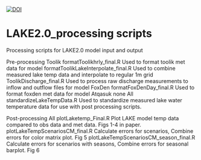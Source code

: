 [![DOI](https://zenodo.org/badge/420248298.svg)](https://zenodo.org/badge/latestdoi/420248298)

# LAKE2.0_processing scripts
 Processing scripts for LAKE2.0 model input and output

Pre-processing
	Toolik
		formatToolikhrly_final.R
			Used to format toolik met data for model
		formatToolikLakeInterpolate_final.R
			Used to combine measured lake temp data and interpolate to regular 1m grid
		ToolikDischarge_final.R
			Used to process raw discharge measurements to inflow and outflow files for model
	FoxDen
		formatFoxDenDay_final.R
			Used to format foxden met data for model
	Atqasuk
		none
	All
		standardizeLakeTempData.R
			Used to standardize measured lake water temperature data for use with post processing scripts.

Post-processing
	All
		plotLaketemp_Final.R
			Plot LAKE model temp data compared to obs data and met data. Figs 1-4 in paper. 
		plotLakeTempScenariosCM_final.R
			Calculate errors for scenarios, Combine errors for color matrix plot. Fig 5
		plotLakeTempScenariosCM_season_final.R	
			Calculate errors for scenarios with seasons, Combine errors for seasonal barplot. Fig 6		

